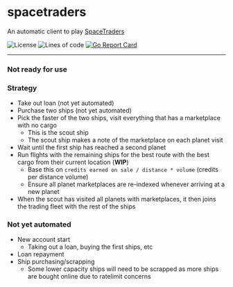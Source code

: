# spacetraders

An automatic client to play [SpaceTraders](https://spacetraders.io)

![License](https://img.shields.io/github/license/codemicro/spacetraders) ![Lines of code](https://img.shields.io/tokei/lines/github/codemicro/spacetraders) [![Go Report Card](https://goreportcard.com/badge/github.com/codemicro/spacetraders)](https://goreportcard.com/report/github.com/codemicro/spacetraders)

---

### Not ready for use

### Strategy

* Take out loan (not yet automated)
* Purchase two ships (not yet automated)
* Pick the faster of the two ships, visit everything that has a marketplace with no cargo
  * This is the scout ship
  * The scout ship makes a note of the marketplace on each planet visit
* Wait until the first ship has reached a second planet
* Run flights with the remaining ships for the best route with the best cargo from their current location (**WIP**)
  * Base this on `credits earned on sale / distance * volume` (credits per distance volume)
  * Ensure all planet marketplaces are re-indexed whenever arriving at a new planet
* When the scout has visited all planets with marketplaces, it then joins the trading fleet with the rest of the ships

### Not yet automated

* New account start
  * Taking out a loan, buying the first ships, etc
* Loan repayment
* Ship purchasing/scrapping
  * Some lower capacity ships will need to be scrapped as more ships are bought online due to ratelimit concerns